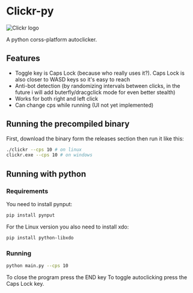 # Clickr-py

![Clickr logo](https://github.com/mircea007/clickr/blob/main/img/logo.png?raw=true)

A python corss-platform autoclicker.

## Features

* Toggle key is Caps Lock (because who really uses it?). Caps Lock is also closer to WASD keys so it's easy to reach
* Anti-bot detection (by randomizing intervals between clicks, in the future i will add buterfly/dracgclick mode for even better stealth)
* Works for both right and left click
* Can change cps while running (UI not yet implemented)

## Running the precompiled binary

First, download the binary form the releases section then run it like this:

```bash
./clickr --cps 10 # on linux
clickr.exe --cps 10 # on windows
```

## Running with python

### Requirements

You need to install pynput:
```bash
pip install pynput
```

For the Linux version you also need to install xdo:

```bash
pip install python-libxdo
```

### Running

```bash
python main.py --cps 10
```

To close the program press the END key
To toggle autoclicking press the Caps Lock key.

